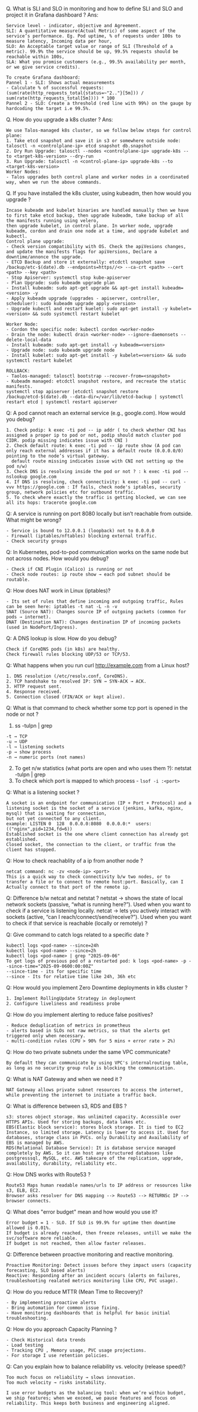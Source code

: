 Q. What is SLI and SLO in monitoring and how to define SLI and SLO and project it in Grafana dashboard ?
Ans: 
```
Service level - indicator, objective and Agreement. 
SLI: A quantitative measure(Actual Metric) of some aspect of the service’s performance. Eg. Pod uptime, % of requests under 100s to measure latency, Incoming data per hour, 
SLO: An Acceptable target value or range of SLI (Threshold of a metric). 99.9% the service should be up, 99.5% requests should be reachable within 100s,
SLA: What you promise customers (e.g., 99.5% availability per month, or we give service credits).

To create Grafana dashboard:
Pannel 1 - SLI: Shows actual measurements
- Calculate % of successful requests: (sum(rate(http_requests_total{status=~"2.."}[5m])) / sum(rate(http_requests_total[5m]))) * 100
Pannel 2 - SLO: Create a threshold (red line with 99%) on the gauge by hardcoding the target i.e 99.5%.
```

Q. How do you upgrade a k8s cluster ?
Ans:
```
We use Talos-managed k8s cluster, so we follow below steps for control plane:
1. Take etcd snapshot and save it in s3 or somewhere outside node: talosctl -n <controlplane-ip> etcd snapshot db.snapshot
2. Dry Run Upgrade: talosctl --nodes <controlplane-ip> upgrade-k8s --to <target-k8s-version> --dry-run
3. Run Upgrade: talosctl -n <control-plane-ip> upgrade-k8s --to <target-k8s-version>
Worker Nodes:
- Talos upgrades both control plane and worker nodes in a coordinated way, when we run the above commands.
```

Q. If you have installed the k8s cluster, using kubeadm, then how would you upgrade ?
```
Incase kubeadm and kubelet binaries are handled manually then we have to first take etcd backup, then upgrade kubeadm, take backup of all the manifests running using velero,
then upgrade kubelet, in control plane. In worker node, upgrade kubeadm, cordon and drain one node at a time, and upgrade kubelet and kubectl. 
Control plane upgrade:
- Check version compatibility with OS. Check the apiVesions changes, and update the manifests flags for apiVersions, Declare a downtime/annonce the upgrade.
- ETCD Backup and store it externally: etcdctl snapshot save /backup/etc-$(date).db --endpoints=https//<> --ca-crt <path> --cert <path> --key <path>
- Stop Apiserver: systemctl stop kube-apiserver
- Plan Upgrade: sudo kubeadm upgrade plan
- Install kubeadm: sudo apt-get upgrade && apt-get install kubeadm=<version> -y
- Apply kubeadm upgrade (upgrades - apiserver, controller, scheduluer): sudo kubeadm upgrade apply <version>
- Upgrade kubectl and restart kuelet: sudo apt-get install -y kubelet=<version> && sudo systemctl restart kubelet

Worker Node:
- Cordon the specific node: kubectl cordon <worker-node>
- Drain the node: kubectl drain <worker-node> --ignore-daemonsets --delete-local-data
- Install kubeadm: sudo apt-get install -y kubeadm=<version>
- Upgrade node: sudo kubeadm upgrade node
- Install kubelet: sudo apt-get install -y kubelet=<version> && sudo systemctl restart kubelet

ROLLBACK: 
- Taolos-managed: talosctl bootstrap --recover-from=<snapshot>
- Kubeadm managed: etcdctl snapshot restore, and recreate the static manifests. 
systemctl stop apiserver |etcdctl snapshot restore /backup/etcd-$(date).db --data-dir=/var/lib/etcd-backup | systemctl restart etcd | systemctl restart apiserver
```

Q: A pod cannot reach an external service (e.g., google.com). How would you debug?
```
1. Check podip: k exec -ti pod -- ip addr ( to check whether CNI has assigned a proper ip to pod or not, podip should match cluster pod CIDR. podip missing indicates issue with CNI )
2. Check default route: k exec -ti pod -- ip route show (A pod can only reach external addresses if it has a default route (0.0.0.0/0) pointing to the node’s virtual gateway. 
  default route missing indicates issue with CNI not setting up the pod n/w)
3. Check DNS is resolving inside the pod or not ? : k exec -ti pod -- nslookup google.com
4. If DNS is resolving, check connectivity: k exec -ti pod -- curl -vvv https://google.com : If fails, check node's iptables, security group, network policies etc for outbound traffic.
5. To check where exactly the traffic is getting blocked, we can see all its hops: tracerote google.com
```

Q: A service is running on port 8080 locally but isn’t reachable from outside. What might be wrong?
```
- Service is bound to 12.0.0.1 (loopback) not to 0.0.0.0
- Firewall (iptables/nftables) blocking external traffic.
- Check security groups
```

Q: In Kubernetes, pod-to-pod communication works on the same node but not across nodes. How would you debug?
```
- Check if CNI Plugin (Calico) is running or not 
- Check node routes: ip route show → each pod subnet should be routable.
```

Q: How does NAT work in Linux (iptables)?
```
- Its set of rules that define incoming and outgoing traffic, Rules can be seen here: iptables -t nat -L -n -v
SNAT (Source NAT): Changes source IP of outgoing packets (common for pods → internet).
DNAT (Destination NAT): Changes destination IP of incoming packets (used in NodePort/Ingress).
```

Q: A DNS lookup is slow. How do you debug?
```
Check if CoreDNS pods (in k8s) are healthy.
Check firewall rules blocking UDP/53 or TCP/53.
```

Q: What happens when you run curl http://example.com from a Linux host?
```
1. DNS resolution (/etc/resolv.conf, CoreDNS).
2. TCP handshake to resolved IP: SYN → SYN-ACK → ACK.
3. HTTP request sent.
4. Response received.
5. Connection closed (FIN/ACK or kept alive).
```

Q: What is that command to check whether some tcp port is opened in the node or not ?
1. ss -tulpn | grep <port>
```
-t → TCP
-u → UDP
-l → listening sockets
-p → show process
-n → numeric ports (not names)
```
2. To get n/w statistics (what ports are open and who uses them ?): netstat -tulpn | grep <port>
3. To check which port is mapped to which process - `lsof -i :<port>`

Q: What is a listening socket ?
```
A socket is an endpoint for communication (IP + Port + Protocol) and a listening socket is the socket of a service (jenkins, kafka, nginx, mysql) that is waiting for connection, 
but not yet connected to any client.
example: LISTEN 0  128  0.0.0.0:8080  0.0.0.0:*  users:(("nginx",pid=1234,fd=6))
Established socket is the one where client connection has already got established.
Closed socket, the connection to the client, or traffic from the client has stopped.
```

Q: How to check reachablity of a ip from another node ?
```
netcat command: nc -zv <node-ip> <port>
This is a quick way to check connectivity b/w two nodes, or to transfer a file or to connect to remote host:port. Basically, can I Actually connect to that port of the remote ip.
```

Q: Difference b/w netcat and netstat ?
netstat → shows the state of local network sockets (passive, “what is running here?”). Used when you want to check if a service is listening locally.
netcat → lets you actively interact with sockets (active, “can I reach/connect/send/receive?”). Used when you want to check if that service is reachable (locally or remotely) ?

Q: Give command to catch logs related to a specific date ?
```
kubectl logs <pod-name> --since=24h
kubectl logs <pod-name> --since=2h
kubectl logs <pod-name> | grep "2025-09-06"
To get logs of previous pod of a restarted pod: k logs <pod-name> -p --since-time="2025-09-0600:00:00Z"
--since-time - its for specific time
--since - Its for relative time like 24h, 36h etc
```

Q: How would you implement Zero Downtime deployments in k8s cluster ?
```
1. Implement RollingUpdate Strategy in deployment
2. Configure liveliness and readiness probe
```

Q: How do you implement alerting to reduce false positives?
```
- Reduce deduplication of metrics in prometheus
- alerts based in SLOs not raw metrics, so that the alerts get triggered only when necessary.
- multi-condition rules (CPU > 90% for 5 mins + error rate > 2%)
```

Q: How do two private subnets under the same VPC communicate?
```
By default they can communicate by using VPC's internalrouting table, as long as no security group rule is blocking the communication.
```

Q: What is NAT Gateway and when we need it ?
```
NAT Gateway allows private subnet resources to access the internet, while preventing the internet to initiate a traffic back.
```

Q: What is difference between s3, RDS and EBS ?
```
s3: stores object storage. Has unlimited capacity. Accessible over HTTPS APIs. Used for storing backups, data lakes etc.
EBS(Elastic block service): stores block storage. It is tied to EC2 Instance, so limited storage. Latency is lower to access it. Used for databases, storage class in PVCs. only Durability and Availability of EBS is managed by AWS. 
RDS(Relational Database Service): It is database service managed completely by AWS. So it can host any structured databases like postgresssql, MySQL, etc. AWS takecare of the replication, upgrade, availability, durability, reliability etc.
```

Q: How DNS works with Route53 ?
```
Route53 Maps human readable names/urls to IP address or resources like s3, ELB, EC2.
Browser asks resolver for DNS mapping --> Route53 --> RETURNSc IP --> browser connects.
```

Q: What does "error budget" mean and how would you use it?
```
Error budget = 1 - SLO. If SLO is 99.9% for uptime then downtime allowed is 0.01%.
If budget is already reached, then freeze releases, untill we make the svc/software more reliable.
If budget is not reached, then allow faster releases.
```

Q: Difference between proactive monitoring and reactive monitoring.
```
Proactive Monitoring: Detect issues before they impact users (capacity forecasting, SLO based alerts)
Reactive: Responding after an incident occurs (alerts on failures, troubleshooting realated metrics monitoring like CPU, PVC usage).
```

Q: How do you reduce MTTR (Mean Time to Recovery)?
```
- By implementing proactive alerts
- Bring automation for common issue fixing.
- Have monitoring dashboards that is helpful for basic initial troubleshooting.
```

Q: How do you approach Capacity Planning ?
```
- Check Historical data trends
- Load testing
- Tracking CPU , Memory usage, PVC usage projections.
- For storage I use retention policies.
```

Q: Can you explain how to balance reliability vs. velocity (release speed)?
```
Too much focus on reliability → slows innovation.
Too much velocity → risks instability.

I use error budgets as the balancing tool: when we’re within budget, we ship features; when we exceed, we pause features and focus on reliability. This keeps both business and engineering aligned.
```
